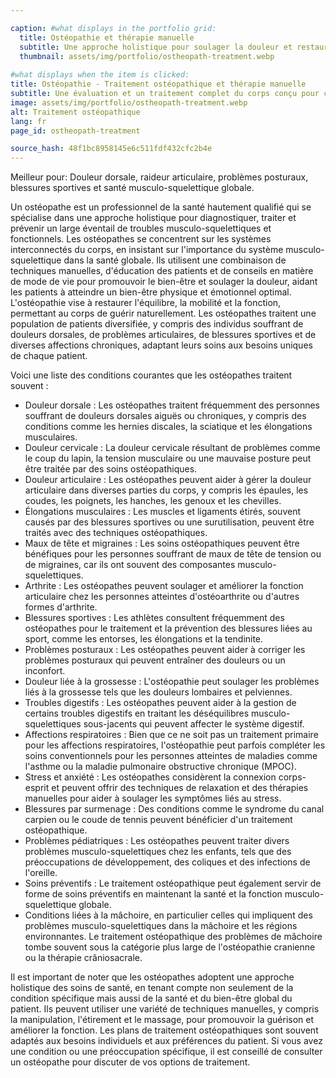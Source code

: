 ```yaml
---

caption: #what displays in the portfolio grid:
  title: Ostéopathie et thérapie manuelle
  subtitle: Une approche holistique pour soulager la douleur et restaurer la mobilité, rétablissant l'équilibre grâce à des techniques ostéopathiques.
  thumbnail: assets/img/portfolio/ostheopath-treatment.webp
  
#what displays when the item is clicked:
title: Ostéopathie - Traitement ostéopathique et thérapie manuelle
subtitle: Une évaluation et un traitement complet du corps conçu pour corriger les déséquilibres musculosquelettiques, soulager la douleur et améliorer la mobilité. Les techniques peuvent inclure la mobilisation articulaire, la libération myofasciale et la thérapie des tissus mous, en fonction de vos besoins individuels.
image: assets/img/portfolio/ostheopath-treatment.webp
alt: Traitement ostéopathique
lang: fr
page_id: ostheopath-treatment

source_hash: 48f1bc8958145e6c511fdf432cfc2b4e
---
```

Meilleur pour: Douleur dorsale, raideur articulaire, problèmes posturaux, blessures sportives et santé musculo-squelettique globale.

Un ostéopathe est un professionnel de la santé hautement qualifié qui se spécialise dans une approche holistique pour diagnostiquer, traiter et prévenir un large éventail de troubles musculo-squelettiques et fonctionnels. Les ostéopathes se concentrent sur les systèmes interconnectés du corps, en insistant sur l'importance du système musculo-squelettique dans la santé globale. Ils utilisent une combinaison de techniques manuelles, d'éducation des patients et de conseils en matière de mode de vie pour promouvoir le bien-être et soulager la douleur, aidant les patients à atteindre un bien-être physique et émotionnel optimal. L'ostéopathie vise à restaurer l'équilibre, la mobilité et la fonction, permettant au corps de guérir naturellement. Les ostéopathes traitent une population de patients diversifiée, y compris des individus souffrant de douleurs dorsales, de problèmes articulaires, de blessures sportives et de diverses affections chroniques, adaptant leurs soins aux besoins uniques de chaque patient.

Voici une liste des conditions courantes que les ostéopathes traitent souvent :
- Douleur dorsale : Les ostéopathes traitent fréquemment des personnes souffrant de douleurs dorsales aiguës ou chroniques, y compris des conditions comme les hernies discales, la sciatique et les élongations musculaires.
- Douleur cervicale : La douleur cervicale résultant de problèmes comme le coup du lapin, la tension musculaire ou une mauvaise posture peut être traitée par des soins ostéopathiques.
- Douleur articulaire : Les ostéopathes peuvent aider à gérer la douleur articulaire dans diverses parties du corps, y compris les épaules, les coudes, les poignets, les hanches, les genoux et les chevilles.
- Élongations musculaires : Les muscles et ligaments étirés, souvent causés par des blessures sportives ou une surutilisation, peuvent être traités avec des techniques ostéopathiques.
- Maux de tête et migraines : Les soins ostéopathiques peuvent être bénéfiques pour les personnes souffrant de maux de tête de tension ou de migraines, car ils ont souvent des composantes musculo-squelettiques.
- Arthrite : Les ostéopathes peuvent soulager et améliorer la fonction articulaire chez les personnes atteintes d'ostéoarthrite ou d'autres formes d'arthrite.
- Blessures sportives : Les athlètes consultent fréquemment des ostéopathes pour le traitement et la prévention des blessures liées au sport, comme les entorses, les élongations et la tendinite.
- Problèmes posturaux : Les ostéopathes peuvent aider à corriger les problèmes posturaux qui peuvent entraîner des douleurs ou un inconfort.
- Douleur liée à la grossesse : L'ostéopathie peut soulager les problèmes liés à la grossesse tels que les douleurs lombaires et pelviennes.
- Troubles digestifs : Les ostéopathes peuvent aider à la gestion de certains troubles digestifs en traitant les déséquilibres musculo-squelettiques sous-jacents qui peuvent affecter le système digestif.
- Affections respiratoires : Bien que ce ne soit pas un traitement primaire pour les affections respiratoires, l'ostéopathie peut parfois compléter les soins conventionnels pour les personnes atteintes de maladies comme l'asthme ou la maladie pulmonaire obstructive chronique (MPOC).
- Stress et anxiété : Les ostéopathes considèrent la connexion corps-esprit et peuvent offrir des techniques de relaxation et des thérapies manuelles pour aider à soulager les symptômes liés au stress.
- Blessures par surmenage : Des conditions comme le syndrome du canal carpien ou le coude de tennis peuvent bénéficier d'un traitement ostéopathique.
- Problèmes pédiatriques : Les ostéopathes peuvent traiter divers problèmes musculo-squelettiques chez les enfants, tels que des préoccupations de développement, des coliques et des infections de l'oreille.
- Soins préventifs : Le traitement ostéopathique peut également servir de forme de soins préventifs en maintenant la santé et la fonction musculo-squelettique globale.
- Conditions liées à la mâchoire, en particulier celles qui impliquent des problèmes musculo-squelettiques dans la mâchoire et les régions environnantes. Le traitement ostéopathique des problèmes de mâchoire tombe souvent sous la catégorie plus large de l'ostéopathie cranienne ou la thérapie crâniosacrale.

Il est important de noter que les ostéopathes adoptent une approche holistique des soins de santé, en tenant compte non seulement de la condition spécifique mais aussi de la santé et du bien-être global du patient. Ils peuvent utiliser une variété de techniques manuelles, y compris la manipulation, l'étirement et le massage, pour promouvoir la guérison et améliorer la fonction. Les plans de traitement ostéopathiques sont souvent adaptés aux besoins individuels et aux préférences du patient. Si vous avez une condition ou une préoccupation spécifique, il est conseillé de consulter un ostéopathe pour discuter de vos options de traitement.